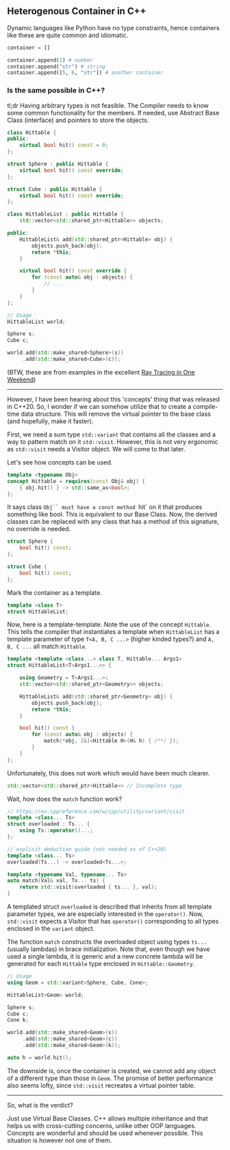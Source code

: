 ## Heterogenous Container in C++

Dynamic languages like Python have no type constraints, hence containers like
these are quite common and idiomatic.

```py
container = []

container.append(2) # number
container.append("str") # string
container.append([5, 6, "str"]) # another container
```

### Is the same possible in C++?
tl;dr Having arbitrary types is not feasible. The Compiler needs to know some common functionality for the members. If needed, use Abstract Base Class (interface) and pointers to store the objects.

```cpp
class Hittable {
public:
    virtual bool hit() const = 0;
};

struct Sphere : public Hittable {
    virtual bool hit() const override;
};

struct Cube : public Hittable {
    virtual bool hit() const override;
};

class HittableList : public Hittable {
    std::vector<std::shared_ptr<Hittable>> objects;

public:
    HittableList& add(std::shared_ptr<Hittable> obj) {
        objects.push_back(obj);
        return *this;
    }

    virtual bool hit() const override {
        for (const auto& obj : objects) {
            // ...
        }
    }
};

// Usage
HittableList world;

Sphere s;
Cube c;

world.add(std::make_shared<Sphere>(s))
     .add(std::make_shared<Cube>(c));

```

(BTW, these are from examples in the excellent [Ray Tracing in One Weekend](https://raytracing.github.io/books/RayTracingInOneWeekend.html))

---

However, I have been hearing about this 'concepts' thing that was released in C++20. So, I wonder if we can somehow utilize that to create a compile-time data structure. This will remove the virtual pointer to the base class (and hopefully, make it faster).

First, we need a sum type `std::variant` that contains all the classes and a way to pattern match on it `std::visit`. However, this is not very ergonomic as `std::visit` needs a Visitor object. We will come to that later.

Let's see how concepts can be used.
```cpp
template <typename Obj>
concept Hittable = requires(const Obj& obj) {
    { obj.hit() } -> std::same_as<bool>;
};
```
It says class `Obj`` must have a const method `hit` on it that produces something like bool. This is equivalent to our Base Class. Now, the derived classes can be replaced with any class that has a method of this signature, no override is needed.

```cpp
struct Sphere {
    bool hit() const;
};

struct Cube {
    bool hit() const;
};
```

Mark the container as a template.
```cpp
template <class T>
struct HittableList;
```

Now, here is a template-template. Note the use of the concept `Hittable`. This tells the compiler that instantiates a template when `HittableList` has a template parameter of type `T<A, B, C ...>` (higher kinded types?) and `A, B, C ...` all match `Hittable`.
```cpp
template <template <class...> class T, Hittable... Args1>
struct HittableList<T<Args1...>> {

    using Geometry = T<Args1...>;
    std::vector<std::shared_ptr<Geometry>> objects;

    HittableList& add(std::shared_ptr<Geometry> obj) {
        objects.push_back(obj);
        return *this;
    }

    bool hit() const {
        for (const auto& obj : objects) {
            match(*obj, [&]<Hittable H>(H& h) { /**/ });
        }
    }
};
```

Unfortunately, this does not work which would have been much clearer.
```cpp
std::vector<std::shared_ptr<Hittable>> // Incomplete type
```

Wait, how does the `match` function work?
```cpp
// https://en.cppreference.com/w/cpp/utility/variant/visit
template <class... Ts>
struct overloaded : Ts... {
    using Ts::operator()...;
};

// explicit deduction guide (not needed as of C++20)
template <class... Ts>
overloaded(Ts...) -> overloaded<Ts...>;

template <typename Val, typename... Ts>
auto match(Val& val, Ts... ts) {
    return std::visit(overloaded { ts... }, val);
}
```
A templated struct `overloaded` is described that inherits from all template parameter types, we are especially interested in the `operator()`. Now, `std::visit` expects a Visitor that has `operator()` corresponding to all types enclosed in the `variant` object.

The function `match` constructs the overloaded object using types `ts...` (usually lambdas) in brace initialization. Note that, even though we have used a single lambda, it is generic and a new concrete lambda will be generated for each `Hittable` type enclosed in `Hittable::Geometry`.

```cpp
// Usage
using Geom = std::variant<Sphere, Cube, Cone>;

HittableList<Geom> world;

Sphere s;
Cube c;
Cone k;

world.add(std::make_shared<Geom>(s))
     .add(std::make_shared<Geom>(c))
     .add(std::make_shared<Geom>(k));

auto h = world.hit();
```
The downside is, once the container is created, we cannot add any object of a different type than those in `Geom`. The promise of better performance also seems lofty, since `std::visit` recreates a virtual pointer table.

---
So, what is the verdict?

Just use Virtual Base Classes. C++ allows multiple inheritance and that helps us with cross-cutting concerns, unlike other OOP languages. Concepts are wonderful and should be used whenever possible. This situation is however not one of them.

